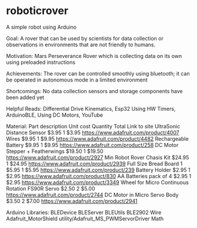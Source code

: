 # roboticrover
A simple robot using Arduino

Goal:   A rover that can be used by scientists for data collection or observations in environments that are not friendly to humans.


Motivation: Mars Perseverance Rover which is collecting data on its own using preloaded instructions


Achievements: The rover can be controlled smoothly using bluetooth; it can be operated in autonomous mode in a limited environment


Shortcomings: No data collection sensors and storage components  have been added yet


Helpful Reads:  Differential Drive Kinematics, Esp32 Using HW Timers, ArduinoBLE, Using DC Motors, YouTube

Material: 
Part description	Unit cost	Quantity	Total	Link to site
UltraSonic Distance Sensor	$3.95	1	$3.95	https://www.adafruit.com/product/4007
Wires	$9.95	1	$9.95	https://www.adafruit.com/product/4482
Rechargeable Battery	$9.95	1	$9.95	https://www.adafruit.com/product/258
DC Motor Stepper + Featherwings	$19.50	1	$19.50	https://www.adafruit.com/product/2927
Min Robot Rover Chasis Kit	$24.95	1	$24.95	https://www.adafruit.com/product/2939
Full Size Bread Board 1	$5.95	1	$5.95	https://www.adafruit.com/product/239
Battery Holder	$2.95	1	$2.95	https://www.adafruit.com/product/830
AA Batteries pack of 4	$2.95	1	$2.95	https://www.adafruit.com/product/3349
Wheel for Micro Continuous Rotation FS90R Servo	$2.50	2	$5.00	https://www.adafruit.com/product/2744
DC Motor in Micro Servo Body	$3.50	2	$7.00	https://www.adafruit.com/product/2941


Arduino Libraries: 
BLEDevice
BLEServer
BLEUtils
BLE2902
Wire
Adafruit_MotorShield
utility/Adafruit_MS_PWMServorDriver
Math


